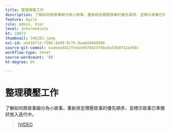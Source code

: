 ```yaml
---
title: 整理積壓工作
description: 了解如何將故事細分為小故事，重新排定積壓故事的優先順序，並標示故事已準備好放入迭代中。
feature: Agile
role: Admin, User
level: Intermediate
kt: 10873
thumbnail: 346283.jpeg
exl-id: ebd18f1d-f309-4e99-9c76-8aabd4009806
source-git-commit: eaa6aed422fedae9d78425f9ba9a55b0742ad58c
workflow-type: tm+mt
source-wordcount: '58'
ht-degree: 0%

---
```


# 整理積壓工作

了解如何將故事細分為小故事，重新排定積壓故事的優先順序，並標示故事已準備好放入迭代中。

>[!VIDEO](https://video.tv.adobe.com/v/346283/?quality=12&learn=on)
